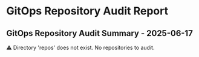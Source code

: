 # GitOps Repository Audit Report

## GitOps Repository Audit Summary - 2025-06-17
⚠️ Directory 'repos' does not exist. No repositories to audit.
